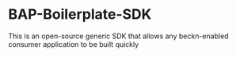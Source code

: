 # BAP-Boilerplate-SDK
This is an open-source generic SDK that allows any beckn-enabled consumer application to be built quickly
